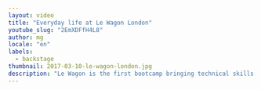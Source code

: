 ```yaml
---
layout: video
title: "Everyday life at Le Wagon London"
youtube_slug: "2EmXDFfH4L8"
author: mg
locale: "en"
labels:
  - backstage
thumbnail: 2017-03-10-le-wagon-london.jpg
description: "Le Wagon is the first bootcamp bringing technical skills to creative entrepreneurs in London."
---
```

